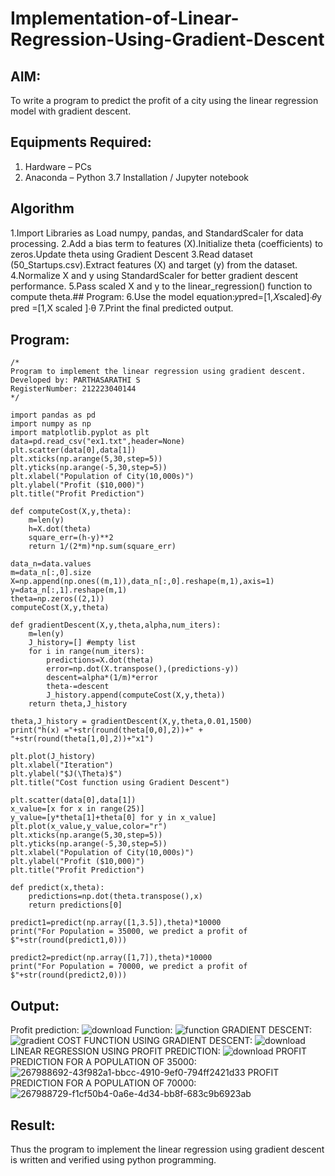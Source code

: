 # Implementation-of-Linear-Regression-Using-Gradient-Descent

## AIM:
To write a program to predict the profit of a city using the linear regression model with gradient descent.

## Equipments Required:
1. Hardware – PCs
2. Anaconda – Python 3.7 Installation / Jupyter notebook

## Algorithm
1.Import Libraries as Load numpy, pandas, and StandardScaler for data processing.
2.Add a bias term to features (X).Initialize theta (coefficients) to zeros.Update theta using Gradient Descent
3.Read dataset (50_Startups.csv).Extract features (X) and target (y) from the dataset.
4.Normalize X and y using StandardScaler for better gradient descent performance.
5.Pass scaled X and y to the linear_regression() function to compute theta.## Program:
6.Use the model equation:𝑦pred=[1,𝑋scaled]⋅𝜃y pred​ =[1,X scaled​ ]⋅θ
7.Print the final predicted output.

## Program:
```
/*
Program to implement the linear regression using gradient descent.
Developed by: PARTHASARATHI S
RegisterNumber: 212223040144
*/
```
```
import pandas as pd
import numpy as np
import matplotlib.pyplot as plt
data=pd.read_csv("ex1.txt",header=None)
plt.scatter(data[0],data[1])
plt.xticks(np.arange(5,30,step=5))
plt.yticks(np.arange(-5,30,step=5))
plt.xlabel("Population of City(10,000s)")
plt.ylabel("Profit ($10,000)")
plt.title("Profit Prediction")

def computeCost(X,y,theta):
    m=len(y) 
    h=X.dot(theta) 
    square_err=(h-y)**2
    return 1/(2*m)*np.sum(square_err) 

data_n=data.values
m=data_n[:,0].size
X=np.append(np.ones((m,1)),data_n[:,0].reshape(m,1),axis=1)
y=data_n[:,1].reshape(m,1)
theta=np.zeros((2,1))
computeCost(X,y,theta) 

def gradientDescent(X,y,theta,alpha,num_iters):
    m=len(y)
    J_history=[] #empty list
    for i in range(num_iters):
        predictions=X.dot(theta)
        error=np.dot(X.transpose(),(predictions-y))
        descent=alpha*(1/m)*error
        theta-=descent
        J_history.append(computeCost(X,y,theta))
    return theta,J_history

theta,J_history = gradientDescent(X,y,theta,0.01,1500)
print("h(x) ="+str(round(theta[0,0],2))+" + "+str(round(theta[1,0],2))+"x1")

plt.plot(J_history)
plt.xlabel("Iteration")
plt.ylabel("$J(\Theta)$")
plt.title("Cost function using Gradient Descent")

plt.scatter(data[0],data[1])
x_value=[x for x in range(25)]
y_value=[y*theta[1]+theta[0] for y in x_value]
plt.plot(x_value,y_value,color="r")
plt.xticks(np.arange(5,30,step=5))
plt.yticks(np.arange(-5,30,step=5))
plt.xlabel("Population of City(10,000s)")
plt.ylabel("Profit ($10,000)")
plt.title("Profit Prediction")

def predict(x,theta):
    predictions=np.dot(theta.transpose(),x)
    return predictions[0]

predict1=predict(np.array([1,3.5]),theta)*10000
print("For Population = 35000, we predict a profit of $"+str(round(predict1,0)))

predict2=predict(np.array([1,7]),theta)*10000
print("For Population = 70000, we predict a profit of $"+str(round(predict2,0)))

```
## Output:
 Profit prediction: 
 ![download](https://github.com/charumathiramesh/Implementation-of-Linear-Regression-Using-Gradient-Descent/assets/120204455/72c751de-9d20-419c-908d-f9d68e91d28e)
Function: 
![function](https://github.com/charumathiramesh/Implementation-of-Linear-Regression-Using-Gradient-Descent/assets/120204455/5440dbe0-743e-4f21-9b15-c6750af2f4e1)
GRADIENT DESCENT: 
![gradient ](https://github.com/charumathiramesh/Implementation-of-Linear-Regression-Using-Gradient-Descent/assets/120204455/aef30837-1496-469f-97f8-2a7a64ca63b7)
COST FUNCTION USING GRADIENT DESCENT: 
![download](https://github.com/charumathiramesh/Implementation-of-Linear-Regression-Using-Gradient-Descent/assets/120204455/17ee5b6b-631f-475a-9c3f-4e0a5e3a7b2e)
LINEAR REGRESSION USING PROFIT PREDICTION:
![download](https://github.com/charumathiramesh/Implementation-of-Linear-Regression-Using-Gradient-Descent/assets/120204455/59d451d6-9bc7-4a74-aca4-e5c6e1790efb)
PROFIT PREDICTION FOR A POPULATION OF 35000: 
![267988692-43f982a1-bbcc-4910-9ef0-794ff2421d33](https://github.com/charumathiramesh/Implementation-of-Linear-Regression-Using-Gradient-Descent/assets/120204455/024ca885-488e-400f-a698-300882d60a1a)
PROFIT PREDICTION FOR A POPULATION OF 70000: 
![267988729-f1cf50b4-0a6e-4d34-bb8f-683c9b6923ab](https://github.com/charumathiramesh/Implementation-of-Linear-Regression-Using-Gradient-Descent/assets/120204455/b1150597-9c47-4e21-874e-7714e24aad18)



## Result:
Thus the program to implement the linear regression using gradient descent is written and verified using python programming.
